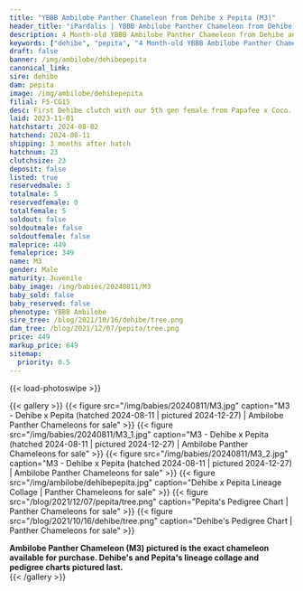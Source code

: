 ```yaml
---
title: "YBBB Ambilobe Panther Chameleon from Dehibe x Pepita (M3)"
header_title: "iPardalis | YBBB Ambilobe Panther Chameleon from Dehibe x Pepita | M3"
description: 4 Month-old YBBB Ambilobe Panther Chameleon from Dehibe and Pepita. First Dehibe clutch with our 5th gen female from Papafee x Coco. We've included sire and dam dendrograms if available, but you can view our Dehibe or Pepita breeder pages for more information.
keywords: ["dehibe", "pepita", "4 Month-old YBBB Ambilobe Panther Chameleon", "baby chameleons for sale", "buy panther chameleon", "panther for sale", "ambilobe panther chameleons for sale", "ambilobe panther chameleon for sale"]
draft: false
banner: /img/ambilobe/dehibepepita
canonical_link: 
sire: dehibe
dam: pepita
image: /img/ambilobe/dehibepepita
filial: F5-CG15
desc: First Dehibe clutch with our 5th gen female from Papafee x Coco.
laid: 2023-11-01
hatchstart: 2024-08-02
hatchend: 2024-08-11
shipping: 3 months after hatch
hatchnum: 23
clutchsize: 23
deposit: false
listed: true
reservedmale: 3
totalmale: 5
reservedfemale: 0
totalfemale: 5
soldout: false
soldoutmale: false
soldoutfemale: false
maleprice: 449
femaleprice: 349
name: M3
gender: Male
maturity: Juvenile
baby_image: /img/babies/20240811/M3
baby_sold: false
baby_reserved: false
phenotype: YBBB Ambilobe
sire_tree: /blog/2021/10/16/dehibe/tree.png
dam_tree: /blog/2021/12/07/pepita/tree.png
price: 449
markup_price: 649
sitemap: 
  priority: 0.5
---
```


{{< load-photoswipe >}}

{{< gallery >}}
  {{< figure src="/img/babies/20240811/M3.jpg" caption="M3 - Dehibe x Pepita (hatched 2024-08-11 | pictured 2024-12-27) | Ambilobe Panther Chameleons for sale" >}}
  {{< figure src="/img/babies/20240811/M3_1.jpg" caption="M3 - Dehibe x Pepita (hatched 2024-08-11 | pictured 2024-12-27) | Ambilobe Panther Chameleons for sale" >}}
  {{< figure src="/img/babies/20240811/M3_2.jpg" caption="M3 - Dehibe x Pepita (hatched 2024-08-11 | pictured 2024-12-27) | Ambilobe Panther Chameleons for sale" >}}
  {{< figure src="/img/ambilobe/dehibepepita.jpg" caption="Dehibe x Pepita Lineage Collage | Panther Chameleons for sale" >}}
  {{< figure src="/blog/2021/12/07/pepita/tree.png" caption="Pepita's Pedigree Chart | Panther Chameleons for sale" >}}
  {{< figure src="/blog/2021/10/16/dehibe/tree.png" caption="Dehibe's Pedigree Chart | Panther Chameleons for sale" >}}
  <figcaption itemprop="description"><strong>Ambilobe Panther Chameleon (M3) pictured is the exact chameleon available for purchase. Dehibe's and Pepita's lineage collage and pedigree charts pictured last.</strong></figcaption>
{{< /gallery >}}
